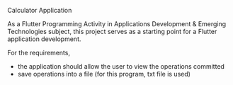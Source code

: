 Calculator Application

As a Flutter Programming Activity in Applications Development & Emerging Technologies subject, 
this project serves as a starting point for a Flutter application development.

For the requirements, 
- the application should allow the user to view the operations committed
- save operations into a file (for this program, txt file is used)
